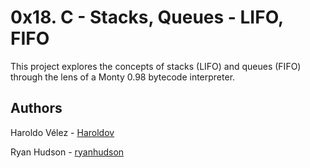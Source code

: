 # 0x18. C - Stacks, Queues - LIFO, FIFO

This project explores the concepts of stacks (LIFO) and queues (FIFO) through the lens of a Monty 0.98 bytecode interpreter.

## Authors

Haroldo Vélez - [Haroldov](https://github.com/Haroldov)

Ryan Hudson - [ryanhudson](https://github.com/ryanhudson)
